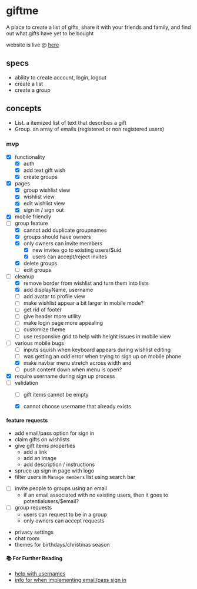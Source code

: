 # giftme
A place to create a list of gifts, share it with your friends and family, and find out what gifts have yet to be bought

website is live @ [here](https://giftme.isaacadams.me)

## specs

- ability to create account, login, logout
- create a list
- create a group

## concepts

- List. a itemized list of text that describes a gift
- Group. an array of emails (registered or non registered users)

### mvp

- [x] functionality
    - [x] auth
    - [x] add text gift wish
    - [x] create groups
- [x] pages
    - [x] group wishlist view
    - [x] wishlist view
    - [x] edit wishlist view
    - [x] sign in / sign out
- [x] mobile friendly
- [ ] group feature
    - [x] cannot add duplicate groupnames
    - [x] groups should have owners
    - [x] only owners can invite members
        - [x] new invites go to existing users/$uid 
        - [x] users can accept/reject invites
    
    - [x] delete groups
    - [ ] edit groups
- [ ] cleanup
    - [x] remove border from wishlist and turn them into lists
    - [x] add displayName, username
    - [ ] add avatar to profile view
    - [ ] make wishlist appear a bit larger in mobile mode?
    - [ ] get rid of footer
    - [ ] give header more utility
    - [ ] make login page more appealing
    - [ ] customize theme
    - [ ] use responsive grid to help with height issues in mobile view
- [ ] various mobile bugs
    - [ ] inputs squish when keyboard appears during wishlist editing
    - [ ] was getting an odd error when trying to sign up on mobile phone
    - [x] make navbar menu stretch across width and 
    - [ ] push content down when menu is open?
- [x] require username during sign up process
- [ ] validation
    - [ ] gift items cannot be empty
    - [x] cannot choose username that already exists


#### feature requests

- add email/pass option for sign in
- claim gifts on wishlists
- give gift items properties
    - add a link
    - add an image
    - add description / instructions
- spruce up sign in page with logo
- filter users in `Manage members` list using search bar
- [ ] invite people to groups using an email
    - if an email associated with no existing users, then it goes to potentialusers/$email?
- [ ] group requests 
    - users can request to be in a group
    - only owners can accept requests
- privacy settings
- chat room
- themes for birthdays/christmas season

#### 📚 For Further Reading

- [help with usernames](https://fireship.io/lessons/custom-usernames-with-firebase-authentication-and-angular/)
- [info for when implementing email/pass sign in](https://stackoverflow.com/questions/44615808/firebase-detecting-if-user-exists)